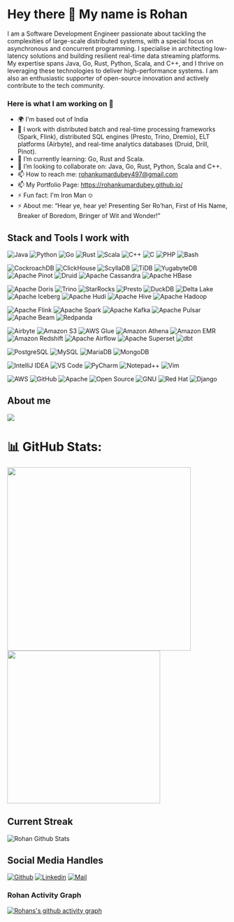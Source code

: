 Hey there 👋 My name is Rohan 
=============================
I am a Software Development Engineer passionate about tackling the complexities of large-scale distributed systems, with a special focus on asynchronous and concurrent programming. I specialise in architecting low-latency solutions and building resilient real-time data streaming platforms. My expertise spans Java, Go, Rust, Python, Scala, and C++, and I thrive on leveraging these technologies to deliver high-performance systems. I am also an enthusiastic supporter of open-source innovation and actively contribute to the tech community.

### Here is what I am working on 👋
- 🌍 I'm based out of India
- 🔭 I work with distributed batch and real-time processing frameworks (Spark, Flink), distributed SQL engines (Presto, Trino, Dremio), ELT platforms (Airbyte), and real-time analytics databases (Druid, Drill, Pinot).
- 🌱 I’m currently learning: Go, Rust and Scala.
- 👯 I’m looking to collaborate on: Java, Go, Rust, Python, Scala and C++.
- 📫 How to reach me: rohankumardubey497@gmail.com
- 📫 My Portfolio Page: https://rohankumardubey.github.io/
- ⚡ Fun fact: I'm Iron Man ⎊
- ⚡ About me: “Hear ye, hear ye! Presenting Ser Ro’han, First of His Name, Breaker of Boredom, Bringer of Wit and Wonder!”


## Stack and Tools I work with 
![Java](https://img.shields.io/badge/Java-007396?style=flat-square&logo=openjdk&logoColor=white)
![Python](https://img.shields.io/badge/Python-3776AB?style=flat-square&logo=python&logoColor=white)
![Go](https://img.shields.io/badge/Go-00ADD8?style=flat-square&logo=go&logoColor=white)
![Rust](https://img.shields.io/badge/Rust-000000?style=flat-square&logo=rust&logoColor=white)
![Scala](https://img.shields.io/badge/Scala-DC322F?style=flat-square&logo=scala&logoColor=white)
![C++](https://img.shields.io/badge/C++-00599C?style=flat-square&logo=c%2B%2B&logoColor=white)
![C](https://img.shields.io/badge/C-00599C?style=flat-square&logo=c&logoColor=white)
![PHP](https://img.shields.io/badge/PHP-777BB4?style=flat-square&logo=php&logoColor=white)
![Bash](https://img.shields.io/badge/Bash-4EAA25?style=flat-square&logo=gnu-bash&logoColor=white)
<!-- Distributed SQL/NoSQL Databases -->
![CockroachDB](https://img.shields.io/badge/CockroachDB-6933FF?style=flat-square)
![ClickHouse](https://img.shields.io/badge/ClickHouse-FFCC00?style=flat-square)
![ScyllaDB](https://img.shields.io/badge/ScyllaDB-13C1AC?style=flat-square)
![TiDB](https://img.shields.io/badge/TiDB-EF1C26?style=flat-square)
![YugabyteDB](https://img.shields.io/badge/YugabyteDB-FF3C00?style=flat-square)
![Apache Pinot](https://img.shields.io/badge/Pinot-31A354?style=flat-square)
![Druid](https://img.shields.io/badge/Druid-1C2E52?style=flat-square)
![Apache Cassandra](https://img.shields.io/badge/Cassandra-1287B1?style=flat-square&logo=apachecassandra&logoColor=white)
![Apache HBase](https://img.shields.io/badge/HBase-0C4A6E?style=flat-square)
<!-- Data Warehousing and OLAP -->
![Apache Doris](https://img.shields.io/badge/Doris-2D9CDB?style=flat-square)
![Trino](https://img.shields.io/badge/Trino-20B6E7?style=flat-square)
![StarRocks](https://img.shields.io/badge/StarRocks-3987FF?style=flat-square)
![Presto](https://img.shields.io/badge/Presto-3085C3?style=flat-square)
![DuckDB](https://img.shields.io/badge/DuckDB-FFE866?style=flat-square)
![Delta Lake](https://img.shields.io/badge/Delta%20Lake-00B4F2?style=flat-square)
![Apache Iceberg](https://img.shields.io/badge/Iceberg-0277BD?style=flat-square)
![Apache Hudi](https://img.shields.io/badge/Hudi-5C2D91?style=flat-square)
![Apache Hive](https://img.shields.io/badge/Apache%20Hive-FFCA28?style=flat-square&logo=apachehive&logoColor=black)
![Apache Hadoop](https://img.shields.io/badge/Apache%20Hadoop-66CCFF?style=flat-square&logo=apachehadoop&logoColor=black)
<!-- Distributed Streaming/Batch Processing -->
![Apache Flink](https://img.shields.io/badge/Apache%20Flink-E6526F?style=flat-square&logo=apacheflink&logoColor=white)
![Apache Spark](https://img.shields.io/badge/Apache%20Spark-E25A1C?style=flat-square&logo=apachespark&logoColor=white)
![Apache Kafka](https://img.shields.io/badge/Apache%20Kafka-231F20?style=flat-square&logo=apachekafka&logoColor=white)
![Apache Pulsar](https://img.shields.io/badge/Apache%20Pulsar-188FFF?style=flat-square)
![Apache Beam](https://img.shields.io/badge/Apache%20Beam-F3BA1B?style=flat-square)
![Redpanda](https://img.shields.io/badge/Redpanda-F52A2A?style=flat-square)
<!-- Data Orchestration, Lakehouse, ML -->
![Airbyte](https://img.shields.io/badge/Airbyte-1E4DE8?style=flat-square)
![Amazon S3](https://img.shields.io/badge/S3-569A31?style=flat-square&logo=amazon-s3&logoColor=white)
![AWS Glue](https://img.shields.io/badge/AWS%20Glue-232F3E?style=flat-square&logo=amazonaws&logoColor=white)
![Amazon Athena](https://img.shields.io/badge/Athena-232F3E?style=flat-square&logo=amazonaws&logoColor=white)
![Amazon EMR](https://img.shields.io/badge/EMR-232F3E?style=flat-square&logo=amazonaws&logoColor=white)
![Amazon Redshift](https://img.shields.io/badge/Redshift-8C4FFF?style=flat-square&logo=amazon-redshift&logoColor=white)
![Apache Airflow](https://img.shields.io/badge/Airflow-017CEE?style=flat-square&logo=apacheairflow&logoColor=white)
![Apache Superset](https://img.shields.io/badge/Superset-27B5F7?style=flat-square)
![dbt](https://img.shields.io/badge/dbt-FF694B?style=flat-square)
<!-- Traditional DB -->
![PostgreSQL](https://img.shields.io/badge/PostgreSQL-4169E1?style=flat-square&logo=postgresql&logoColor=white)
![MySQL](https://img.shields.io/badge/MySQL-4479A1?style=flat-square&logo=mysql&logoColor=white)
![MariaDB](https://img.shields.io/badge/MariaDB-003545?style=flat-square&logo=mariadb&logoColor=white)
![MongoDB](https://img.shields.io/badge/MongoDB-47A248?style=flat-square&logo=mongodb&logoColor=white)
<!-- Editors -->
![IntelliJ IDEA](https://img.shields.io/badge/IntelliJ%20IDEA-000000?style=flat-square&logo=intellijidea&logoColor=white)
![VS Code](https://img.shields.io/badge/VS%20Code-007ACC?style=flat-square&logo=visualstudiocode&logoColor=white)
![PyCharm](https://img.shields.io/badge/PyCharm-000000?style=flat-square&logo=pycharm&logoColor=white)
![Notepad++](https://img.shields.io/badge/Notepad++-90E59A?style=flat-square&logo=notepadplusplus&logoColor=black)
![Vim](https://img.shields.io/badge/Vim-019733?style=flat-square&logo=vim&logoColor=white)
<!-- MISC -->
![AWS](https://img.shields.io/badge/AWS-232F3E?style=flat-square&logo=amazonaws&logoColor=white)
![GitHub](https://img.shields.io/badge/GitHub-181717?style=flat-square&logo=github&logoColor=white)
![Apache](https://img.shields.io/badge/Apache-D22128?style=flat-square&logo=apache&logoColor=white)
![Open Source](https://img.shields.io/badge/Open_Source-3DA639?style=flat-square&logo=opensourceinitiative&logoColor=white)
![GNU](https://img.shields.io/badge/GNU-A42E2B?style=flat-square&logo=gnu&logoColor=white)
![Red Hat](https://img.shields.io/badge/Red_Hat-EE0000?style=flat-square&logo=redhat&logoColor=white)
![Django](https://img.shields.io/badge/Django-092E20?style=flat-square&logo=django&logoColor=white)

## About me
<p>
  <img src="https://github-profile-summary-cards.vercel.app/api/cards/profile-details?username=rohankumardubey" />
  <br/>
</p>

# 📊 GitHub Stats:
<p>
  <img align="center" src="https://github-readme-stats.vercel.app/api?username=rohankumardubey&count_private=true&theme=buefy&show_icons=true&include_all_commits=true&show=prs_merged,prs_merged_percentage" width="420"/> 
  <img align="center" src="https://github-readme-stats.vercel.app/api/top-langs/?username=rohankumardubey&layout=compact&theme=buefy&hide_border=true&langs_count=8" width="350"/> 
</p>

## Current Streak
<p>
<img align="center" src="https://streak-stats.demolab.com/?user=rohankumardubey" alt="Rohan Github Stats" /></a>
</p>

## Social Media Handles
[![Github](https://img.shields.io/github/followers/rohankumardubey?label=Follow&style=social)](https://github.com/rohankumardubey)
[![Linkedin](https://img.shields.io/badge/-Rohan%20Kumar%20Dubey-blue?style=flat-square&logo=linkedin&logoColor=white&link=)](https://www.linkedin.com/in/rohan-kumar-dubey-3a9a31156/)
[![Mail](https://img.shields.io/badge/-rohankumardubey497@gmail.com-gray?style=flat-square&logo=gmail&logoColor=red&link=)](mailto:rohankumardubey497@gmail.com)



### Rohan Activity Graph
[![Rohans's github activity graph](https://github-readme-activity-graph.vercel.app/graph?username=rohankumardubey&theme=github-compact&bg_color=000000&color=00FF00&line=ff0000&point=FFFF00&area=true&hide_border=true)](https://github.com/rohankumardubey/github-readme-activity-graph)

